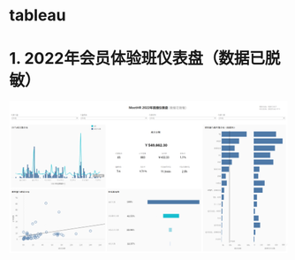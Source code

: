 # tableau
# 1.	2022年会员体验班仪表盘（数据已脱敏）
![直播仪表盘](https://github.com/782539877/tableau/blob/main/%E7%9B%B4%E6%92%AD%E4%BB%AA%E8%A1%A8%E7%9B%98.jpg)
